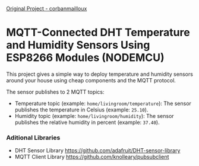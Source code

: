 [Original Project - corbanmailloux](https://github.com/corbanmailloux/esp-mqtt-dht)

# MQTT-Connected DHT Temperature and Humidity Sensors Using ESP8266 Modules (NODEMCU)
This project gives a simple way to deploy temperature and humidity sensors around your house using cheap components and the MQTT protocol.

The sensor publishes to 2 MQTT topics:
- Temperature topic (example: `home/livingroom/temperature`): The sensor publishes the temperature in Celsius (example: `25.10`).
- Humidity topic (example: `home/livingroom/humidity`): The sensor publishes the relative humidity in percent (example: `37.40`).

### Aditional Libraries
- DHT Sensor Library https://github.com/adafruit/DHT-sensor-library
- MQTT Client Library https://github.com/knolleary/pubsubclient

